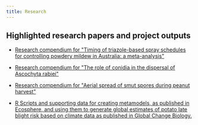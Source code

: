 ```yaml
---
title: Research
---
```


## Highlighted research papers and project outputs

  * [Research compendium for "Timing of triazole-based spray schedules for controlling powdery mildew in Australia: a meta-analysis"](https://openplantpathology.github.io/Mungbean_PM/)

  * [Research compendium for "The role of conidia in the dispersal of Ascochyta rabiei"](https://adamhsparks.github.io/ChickpeaAscoDispersal/)  

  * [Research compendium for "Aerial spread of smut spores during peanut harvest"](https://epifito.github.io/peanut_smut_aerial/)  

  * [R Scripts and supporting data for creating metamodels, as published in Ecosphere, and using them to generate global estimates of potato late blight risk based on climate data as published in Global Change Biology.](https://codeberg.org/adamhsparks/Global_Potato_LB_Metamodelling)

